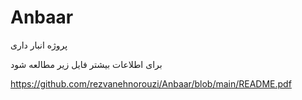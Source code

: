 # Anbaar
پروژه انبار داری

برای اطلاعات بیشتر فایل زیر مطالعه شود

https://github.com/rezvanehnorouzi/Anbaar/blob/main/README.pdf
